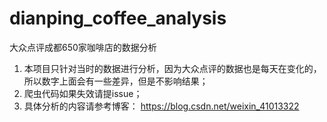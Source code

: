 # dianping_coffee_analysis
大众点评成都650家咖啡店的数据分析

1. 本项目只针对当时的数据进行分析，因为大众点评的数据也是每天在变化的，所以数字上面会有一些差异，但是不影响结果；
2. 爬虫代码如果失效请提issue；
3. 具体分析的内容请参考博客： https://blog.csdn.net/weixin_41013322
